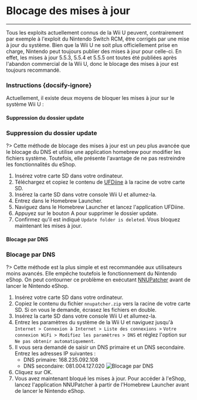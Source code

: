 # Blocage des mises à jour
---
Tous les exploits actuellement connus de la Wii U peuvent, contrairement par exemple à l'exploit du Nintendo Switch RCM, être corrigés par une mise à jour du système. Bien que la Wii U ne soit plus officiellement prise en charge, Nintendo peut toujours publier des mises à jour pour celle-ci. En effet, les mises à jour 5.5.3, 5.5.4 et 5.5.5 ont toutes été publiées après l'abandon commercial de la Wii U, donc le blocage des mises à jour est toujours recommandé.

### Instructions {docsify-ignore}

Actuellement, il existe deux moyens de bloquer les mises à jour sur le système Wii U :
<!-- tabs:start -->

#### **Suppression du dossier update**

### Suppression du dossier update

?> Cette méthode de blocage des mises à jour est un peu plus avancée que le blocage du DNS et utilise une application homebrew pour modifier les fichiers système. Toutefois, elle présente l'avantage de ne pas restreindre les fonctionnalités du eShop.
1. Insérez votre carte SD dans votre ordinateur.
1. Téléchargez et copiez le contenu de [UFDiine](https://github.com/GaryOderNichts/UFDiine/releases) à la racine de votre carte SD.
1. Insérez la carte SD dans votre console Wii U et allumez-la.
1. Entrez dans le Homebrew Launcher.
1. Naviguez dans le Homebrew Launcher et lancez l'application UFDiine.
1. Appuyez sur le bouton A pour supprimer le dossier update.
1. Confirmez qu'il est indiqué `Update folder is deleted`. Vous bloquez maintenant les mises à jour.

#### **Blocage par DNS**

### Blocage par DNS

?> Cette méthode est la plus simple et est recommandée aux utilisateurs moins avancés. Elle empêche toutefois le fonctionnement du Nintendo eShop. On peut contourner ce problème en exécutant [NNUPatcher](https://wiiubru.com/appstore/zips/nnupatcher.zip) avant de lancer le Nintendo eShop.
1. Insérez votre carte SD dans votre ordinateur.
1. Copiez le contenu du fichier `nnupatcher.zip` vers la racine de votre carte SD. Si on vous le demande, écrasez les fichiers en double.
1. Insérez la carte SD dans votre console Wii U et allumez-la.
1. Entrez les paramètres du système de la Wii U et naviguez jusqu'à `Internet > Connexion à Internet > Liste des connexions >` `Votre connexion WiFi > Modifiez les paramètres > DNS` et réglez l'option sur `Ne pas obtenir automatiquement`.
1. Il vous sera demandé de saisir un DNS primaire et un DNS secondaire. Entrez les adresses IP suivantes :
    - DNS primaire: 168.235.092.108
    - DNS secondaire: 081.004.127.020 <img src="docs/assets/img/DNS.png" alt="Blocage par DNS" />
1. Cliquez sur OK.
1. Vous avez maintenant bloqué les mises à jour. Pour accéder à l'eShop, lancez l'application NNUPatcher à partir de l'Homebrew Launcher avant de lancer le Nintendo eShop.

<!-- tabs:end -->
